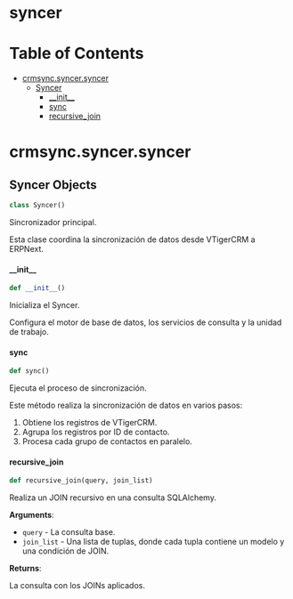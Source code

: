 # syncer
# Table of Contents

* [crmsync.syncer.syncer](#crmsync.syncer.syncer)
  * [Syncer](#crmsync.syncer.syncer.Syncer)
    * [\_\_init\_\_](#crmsync.syncer.syncer.Syncer.__init__)
    * [sync](#crmsync.syncer.syncer.Syncer.sync)
    * [recursive\_join](#crmsync.syncer.syncer.Syncer.recursive_join)

<a id="crmsync.syncer.syncer"></a>

# crmsync.syncer.syncer

<a id="crmsync.syncer.syncer.Syncer"></a>

## Syncer Objects

```python
class Syncer()
```

Sincronizador principal.

Esta clase coordina la sincronización de datos desde VTigerCRM a ERPNext.

<a id="crmsync.syncer.syncer.Syncer.__init__"></a>

#### \_\_init\_\_

```python
def __init__()
```

Inicializa el Syncer.

Configura el motor de base de datos, los servicios de consulta y la unidad de trabajo.

<a id="crmsync.syncer.syncer.Syncer.sync"></a>

#### sync

```python
def sync()
```

Ejecuta el proceso de sincronización.

Este método realiza la sincronización de datos en varios pasos:
1. Obtiene los registros de VTigerCRM.
2. Agrupa los registros por ID de contacto.
3. Procesa cada grupo de contactos en paralelo.

<a id="crmsync.syncer.syncer.Syncer.recursive_join"></a>

#### recursive\_join

```python
def recursive_join(query, join_list)
```

Realiza un JOIN recursivo en una consulta SQLAlchemy.

**Arguments**:

- `query` - La consulta base.
- `join_list` - Una lista de tuplas, donde cada tupla contiene un modelo y una condición de JOIN.
  

**Returns**:

  La consulta con los JOINs aplicados.

